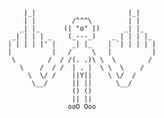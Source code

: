 
                       |_|                       |_|
                       | |         /^^^\         | |
                      _| |_      (| "o" |)      _| |_
                    _| | | | _    (_---_)    _ | | | |_
                   | | | | |' |    _| |_    | `| | | | |
                   |          |   /     \   |          |
                    \        /  / /(. .)\ \  \        /
                      \    /  / /  | . |  \ \  \    /
                        \  \/ /    ||Y||    \ \/  /
                         \__/      || ||      \__/
                                   () ()
                                   || ||
                                  ooO Ooo                    
                                                     